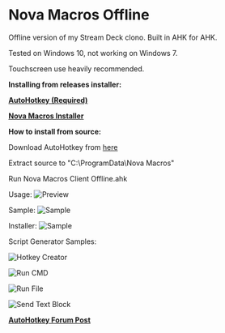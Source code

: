 
# Nova Macros Offline
Offline version of my Stream Deck clono. Built in AHK for AHK. 

Tested on Windows 10, not working on Windows 7.

Touchscreen use heavily recommended.

**Installing from releases installer:**

**[AutoHotkey (Required)](https://www.autohotkey.com/)**

**[Nova Macros Installer](https://github.com/elModo7/Nova-Macros-Offline/releases/download/2.7b-Offline/Nova.Macros.Offline.Installer.zip)**

**How to install from source:**

Download AutoHotkey from [here](https://www.autohotkey.com/)

Extract source to "C:\ProgramData\Nova Macros"

Run Nova Macros Client Offline.ahk


Usage:
![Preview](https://i.postimg.cc/VvF8tbF4/Untitled.gif)

Sample:
![Sample](https://i.postimg.cc/brVvCHLC/sample.jpg)

Installer:
![Sample](https://i.postimg.cc/MZyTBqVN/Captura.png)

Script Generator Samples:

![Hotkey Creator](https://i.postimg.cc/htsKQKvK/Hotkey-Creator.png)

![Run CMD](https://i.postimg.cc/KYYxnC3B/RunCMD.png)

![Run File](https://i.postimg.cc/0NHxZZ73/RunFile.png)

![Send Text Block](https://i.postimg.cc/3R4hqpBw/Send-Text-Block.png)


**[AutoHotkey Forum Post](https://www.autohotkey.com/boards/viewtopic.php?f=6&t=80470)**
